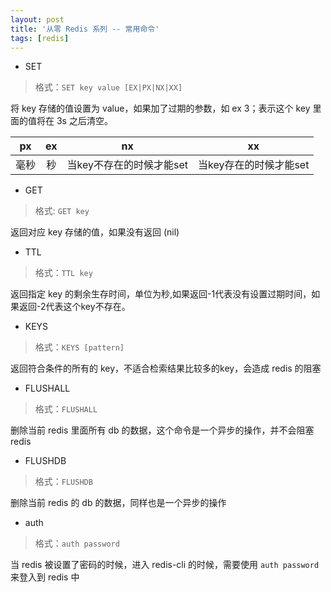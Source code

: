 ```yaml
---
layout: post
title: '从零 Redis 系列 -- 常用命令'
tags: [redis]
---
```


- SET

> 格式：`SET key value [EX|PX|NX|XX]`

将 key 存储的值设置为 value，如果加了过期的参数，如 ex 3；表示这个 key 里面的值将在 3s 之后清空。


|px|ex|nx|xx|
|:---:|:---:|:---:|:---:|
|毫秒|秒|当key不存在的时候才能set|当key存在的时候才能set|


- GET

> 格式: `GET key`

返回对应 key 存储的值，如果没有返回 (nil)

- TTL

> 格式：`TTL key`

返回指定 key 的剩余生存时间，单位为秒,如果返回-1代表没有设置过期时间，如果返回-2代表这个key不存在。

- KEYS

> 格式：`KEYS [pattern]`

返回符合条件的所有的 key，不适合检索结果比较多的key，会造成 redis 的阻塞

- FLUSHALL

> 格式：`FLUSHALL`

删除当前 redis 里面所有 db 的数据，这个命令是一个异步的操作，并不会阻塞 redis

- FLUSHDB

> 格式：`FLUSHDB`

删除当前 redis 的 db 的数据，同样也是一个异步的操作

- auth

> 格式：`auth password`

当 redis 被设置了密码的时候，进入 redis-cli 的时候，需要使用 `auth password` 来登入到 redis 中